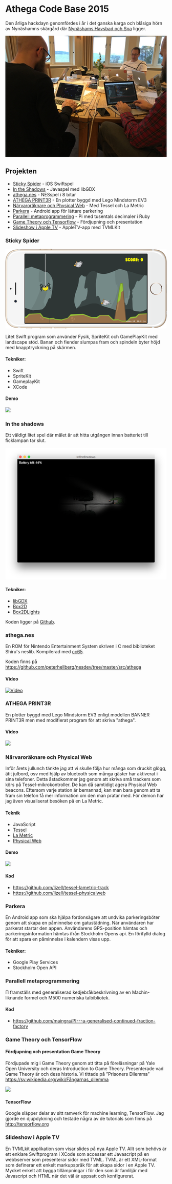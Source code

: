 # Athega Code Base 2015

Den årliga hackdayn genomfördes i år i det ganska karga och blåsiga hörn av Nynäshamns skärgård där <a href="http://www.sodexomeetings.se/nynashavsbad/">Nynäshams Havsbad och Spa</a> ligger. 

<img src="https://raw.githubusercontent.com/athega/acb2015/master/tornet.jpg">

## Projekten

 - <a href="#sticky-spider">Sticky Spider</a> - iOS Swiftspel
 - <a href="#in-the-shadows">In the Shadows</a> - Javaspel med libGDX
 - <a href="#atheganes">athega.nes</a> - NESspel i 8 bitar
 - <a href="#athega-print3r">ATHEGA PRINT3R</a> - En plotter byggd med Lego Mindstorm EV3
 - <a href="#närvaroräknare-och-physical-web">Närvaroräknare och Physical Web</a> - Med Tessel och La Metric
 - <a href="#parkera">Parkera</a> - Android app för lättare parkering
 - <a href="#parallell-metaprogrammering">Parallell metaprogrammering</a> - Pi med tusentals decimaler i Ruby
 - <a href="#game-theory-och-tensorflow">Game Theory och Tensorflow</a> - Fördjupning och presentation
 - <a href="#slideshow-i-apple-tv">Slideshow i Apple TV</a> - AppleTV-app med TVMLKit

### Sticky Spider

<img src="https://raw.githubusercontent.com/athega/acb2015/master/stickyspiderpreview.png">

Litet Swift program som använder Fysik, SpriteKit och GamePlayKit med landscape stöd. Banan och fiender slumpas fram och spindeln byter höjd med knapptryckning på skärmen.

#### Tekniker:

 - Swift
 - SpriteKit
 - GameplayKit
 - XCode

#### Demo
<a href="https://youtu.be/uAOrqWSfsbg"><img src="https://i.ytimg.com/vi/uAOrqWSfsbg/hqdefault.jpg"></a>

### In the shadows

Ett väldigt litet spel där målet är att hitta utgången innan batteriet till ficklampan tar slut.

![In the shadows](in_the_shadows.png) 

#### Tekniker:

 - [libGDX](https://libgdx.badlogicgames.com/)
 - [Box2D](http://box2d.org/)
 - [Box2DLights](https://github.com/libgdx/box2dlights)

Koden ligger på [Github](https://github.com/ragulin/InTheShadows).

### athega.nes

En ROM för Nintendo Entertainment System skriven i C med biblioteket Shiru's neslib. Kompilerad med [cc65](https://cc65.github.io/cc65/).

Koden finns på <https://github.com/peterhellberg/nesdev/tree/master/src/athega>

#### Video

[![Video](https://i.ytimg.com/vi/7Ymu9AEUTDo/hqdefault.jpg)](https://www.youtube.com/watch?v=7Ymu9AEUTDo)

### ATHEGA PRINT3R

En plotter byggd med Lego Mindstorm EV3 enligt modellen BANNER PRINT3R men med modifierat program för att skriva "athega".

#### Video

<a href="https://youtu.be/SBb7P-RoYLU"><img src="https://i.ytimg.com/vi/SBb7P-RoYLU/hqdefault.jpg"></a>

### Närvaroräknare och Physical Web

Inför årets jullunch tänkte jag att vi skulle följa hur många som druckit glögg, ätit julbord, osv med hjälp av bluetooth som många gäster har aktiverat i sina telefoner. Detta åstadkommer jag genom att skriva små trackers som körs på Tessel-mikrokontroller. De kan då samtidigt agera Physical Web beacons. Eftersom varje station är bemannad, kan man bara genom att ta fram sin telefon få mer information om den man pratar med. För demon har jag även visualiserat besöken på en La Metric.

#### Teknik

 - JavaScript
 - [Tessel](https://tessel.io/)
 - [La Metric](https://lametric.com/)
 - [Physical Web](http://google.github.io/physical-web/)

#### Demo

<a href="https://youtu.be/1QNqxcHJ3w8"><img src="https://i.ytimg.com/vi/1QNqxcHJ3w8/hqdefault.jpg"></a>

#### Kod

 - https://github.com/lizell/tessel-lametric-track
 - https://github.com/lizell/tessel-physicalweb

### Parkera

En Android app som ska hjälpa fordonsägare att undvika parkeringsböter genom att skapa en påminnelse om gatustädning. När användaren har parkerat startar den appen. Användarens GPS-position hämtas och parkeringsinformation hämtas ifrån Stockholm Opens api. En förifylld dialog för att spara en påminnelse i kalendern visas upp.

#### Tekniker:

 - Google Play Services
 - Stockholm Open API

### Parallell metaprogrammering

Π framställs med generaliserad kedjebråkbeskrivning av en Machin-liknande formel och M500 numeriska talbibliotek.

#### Kod

 - https://github.com/maingra/PI---a-generalised-continued-fraction-factory

### Game Theory och TensorFlow

#### Fördjupning och presentation Game Theory

Fördjupade mig i Game Theory genom att titta på föreläsningar på Yale Open University och deras Introduction to Game Theory. Presenterade vad Game Theory är och dess historia. Vi tittade på ”Prisoners Dilemma” https://sv.wikipedia.org/wiki/Fångarnas_dilemma

<img src="http://athega.se/system/uploads/2015/11/prisoner.png"/>

#### TensorFlow

Google släpper delar av sitt ramverk för machine learning, TensorFlow. Jag gjorde en djupdykning och testade några av de tutorials som finns på http://tensorflow.org


### Slideshow i Apple TV

En TVMLkit applikation som visar slides på nya Apple TV. Allt som behövs är ett enklare Swiftprogram i XCode som accessar ett Javascript på en webbserver som presenterar sidor med TVML. TVML är ett XML-format som definerar ett enkelt markupspråk för att skapa sidor i en Apple TV. Mycket enkelt att bygga tillämpningar i för den som är famliljär med Javascript och HTML när det väl är uppsatt och konfigurerat.





